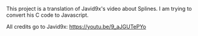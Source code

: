 This project is a translation of Javid9x's video about Splines. I am trying to
convert his C code to Javascript.

All credits go to Javid9x: https://youtu.be/9_aJGUTePYo
